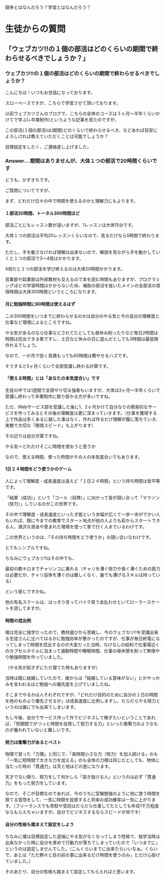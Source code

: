 競争とはなんだろう？学習とはなんだろう？


# 生徒からの質問
## 「ウェブカツ!!の１個の部活はどのくらいの期間で終わらせるべきでしょうか？」


### ウェブカツ!!の１個の部活はどのくらいの期間で終わらせるべきでしょうか？
こんにちは！いつもお世話になっております。

スローペースですが、こちらで学習させて頂いております。

以前ウェブカツさんのブログで、こちらの全体のコースは３ヶ月～半年くらいかけてで学ぶ(+卒業制作)というような記事を見たのですが、

この部活(１個の部活)は(期間)どのくらいで終わらせるべき、などあれば目安によろしければ教えていただくことは可能でしょうか？

目標設定をしたく、ご連絡差し上げました。

### Answer… 期間はありませんが、大体１つの部活で20時間くらいです
どうも、かずきちです。

ご質問についてですが、

まず、どれだけ日々の中で時間を使えるのかと理解力にもよります。

#### １部活20時間、トータル300時間ほど
部活ごとにもレッスン数が違いますが、1レッスンは大体15分です。

大体１つの部活は平均20レッスンくらいなので、見るだけなら5時間で終わります。

ただし、手を動さなければ理解は出来ないので、解説を見ながら手を動かしていくと１つの部活で3～4倍はかかります。

4倍だと１つの部活を学び終えるのは大体20時間かかります。

営業部や起業部は外部教材も交えるので本を読む時間もありますが、プログラミングほどの学習時間はかからないため、補助の部活を抜いたメインの全部活の習得時間は大体300時間というところになります。

#### 月に勉強時間に60時間は使えるはず
この300時間をいつまでに終わらせるのかは自分のやる気と今の自分の理解度と仕事など環境によるところですね。

やる気があるのなら仕事などされてたとしても昼休み削ったりなど毎日2時間は時間は捻出できる筈ですし、土日など休みの日に遊んだとしても3時間は最低限作れるでしょう。

なので、一か月で低く見積もっても60時間は費やせるハズです。

そうすると5ヶ月くらいで全部受講し終わる計算です。

#### 「使える時間」とは「あなたの本気度合い」です
生徒の中では1週間で全部やり切る強者もいますが、大体は3ヶ月～半年くらいで受講し終わって卒業制作に取り掛かる方が多いですね。

ただ、Webサービス部を受講した後に1、2ヶ月かけて自分なりの簡易的なサービスを作ってみるとその後の理解度は更に深まっていきます。（仕事を獲得する上で作品は多くあるに越した事はなく、作れば作るだけ理解が腹に落ちていき、実務で大切な「開発スピード」も上がります）

その辺りは自分次第ですね。

やる気＝どれだけそこに時間を使おうと思うか

なので、使える時間、使った時間がその人の本気度合いでもあります。

#### 1日２４時間をどう使うかのゲーム
人によって理解度・成長速度は違えど「１日２４時間」という持ち時間は皆平等です。

「結果（成功）」という「ゴール（目標）」に向かって皆が競い合って「マラソン（努力）」しているのがこの世界です。



その中で理解度・成長速度といった才能という歩幅が広くて一歩一歩がでかい人もいれば、既に今までの教育でスタート地点が他の人よりも前からスタートできる人、潤沢な資金や恵まれた環境を使って車で行く人までいるわけです。

この世界というのは、「その持ち時間をどう使うか」の競い合いなわけです。

とてもシンプルですね。

ちなみにウェブカツ!!はその中でも、

最初の数キロまでチャリンコに乗れる（チャリを漕ぐ努力や長く漕ぐための筋力は必要だが、チャリ自体を漕ぐのは難しくなく、誰でも漕げるスキルは持っている）



という感じですかね。

他の有名スクールは、はっきり言ってバイク買う金払わせといてローラースケートを貸してますが。



#### 時間の捻出例
僕は完全に独学だったので、教材選びから苦戦し、今のウェブカツ‼︎を受講出来る生徒さんに比べてはるかに勉強効率が悪かったのですが、仕事が毎日終電になってしまって時間を捻出するのが大変だった当時、なけなしの給料で仕事場近くのカプセルホテルに泊まって通勤時間や睡眠時間、仕事の昼休憩を削って無理やり勉強時間を作っていました。

（やる気が起きずにただ寝てた時もありますが）



当時は既に結婚していたので、嫁からは「結婚している意味がない」とかやっかみを言われるほど勉強への優先度を上げていましたね。

そこまでやるかは人それぞれですが、「どれだけ目的のために自分の１日の時間を他のものより優先させるか」は成長速度に比例しますし、だらだらやる努力というのは誰にでも出来てしまいます。

もし今後、自分でサービス作って外でビジネスして稼ぎたいということであれば、「短期間でがつっと時間を投資して努力する力」といった衝撃力のようなものが養われていないと難しいです。

#### 努力は衝撃力があるとベスト
物理で習った「力積」と同じで、「長時間小さな力（努力）を加え続ける」のも「一気に短時間で大きな力を加える」のも全体の力積は同じだとしても、物体に当たった時の「貫通力」は天と地ほどの差になります。



天才でない限り、努力をして何かしら「突き抜ける人」というのは必ず「貫通力」をもった努力をしています。

なので、そこが目標なのであれば、今のうちに受験勉強のように他に使う時間を捨てる覚悟をして、一気に時間を投資すると将来の成功確率は一気に上がります。（フリーランスでも常駐や受託はだらだら仕事してたとしても年収1千万程度ならもらえちゃいますが、自分でビジネスするならスピードが命です）

#### 自分の性格も踏まえて設定をしよう
ちなみに僕は目標設定した途端にやる気がなくなってしまう性格で、独学当時は出来なかった時に自分を責めて行動力が落ちてしまっていたので「いつまでに」というのは設定しませんでした。（こんくらいまでに出来たらいいなぁ。くらいで、あとは「ただ黙々と目の前の事に出来るだけ時間を使うのみ」とだけ心掛けていました。）

そのあたり、自分の性格も踏まえて設定してもらえればと思います。
